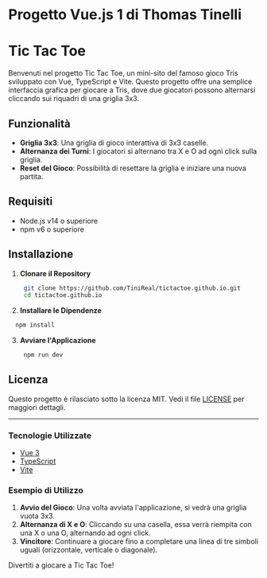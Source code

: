 # Progetto Vue.js 1 di Thomas Tinelli
# Tic Tac Toe 

Benvenuti nel progetto Tic Tac Toe, un mini-sito del famoso gioco Tris sviluppato con Vue, TypeScript e Vite. Questo progetto offre una semplice interfaccia grafica per giocare a Tris, dove due giocatori possono alternarsi cliccando sui riquadri di una griglia 3x3.

## Funzionalità

- **Griglia 3x3**: Una griglia di gioco interattiva di 3x3 caselle.
- **Alternanza dei Turni**: I giocatori si alternano tra X e O ad ogni click sulla griglia.
- **Reset del Gioco**: Possibilità di resettare la griglia e iniziare una nuova partita.

## Requisiti

- Node.js v14 o superiore
- npm v6 o superiore

## Installazione

1. **Clonare il Repository**
   ```bash
    git clone https://github.com/TiniReal/tictactoe.github.io.git
    cd tictactoe.github.io
    ```
   
2. **Installare le Dipendenze**
  ```bash
    npm install
   ```

3. **Avviare l'Applicazione**
   ```bash
    npm run dev
    ```

## Licenza

Questo progetto è rilasciato sotto la licenza MIT. Vedi il file [LICENSE](./LICENSE) per maggiori dettagli.

---

### Tecnologie Utilizzate

- [Vue 3](https://v3.vuejs.org/)
- [TypeScript](https://www.typescriptlang.org/)
- [Vite](https://vitejs.dev/)

### Esempio di Utilizzo

1. **Avvio del Gioco**: Una volta avviata l'applicazione, si vedrà una griglia vuota 3x3.
2. **Alternanza di X e O**: Cliccando su una casella, essa verrà riempita con una X o una O, alternando ad ogni click.
3. **Vincitore**: Continuare a giocare fino a completare una linea di tre simboli uguali (orizzontale, verticale o diagonale).

Divertiti a giocare a Tic Tac Toe!
